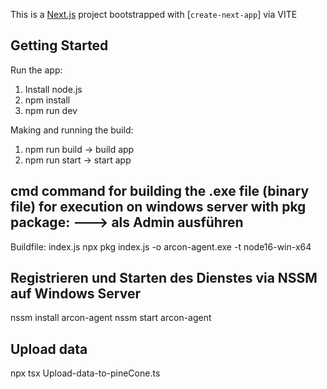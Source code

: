 This is a [Next.js](https://nextjs.org/) project bootstrapped with [`create-next-app`] via VITE

## Getting Started

Run the app:
1. Install node.js
2. npm install
3. npm run dev

Making and running the build:
1. npm run build -> build app
2. npm run start -> start app

## cmd command for building the .exe file (binary file) for execution on windows server with pkg package: ---> als Admin ausführen
Buildfile: index.js
npx pkg index.js -o arcon-agent.exe -t node16-win-x64

## Registrieren und Starten des Dienstes via NSSM auf Windows Server
nssm install arcon-agent
nssm start arcon-agent

## Upload data 
npx tsx Upload-data-to-pineCone.ts

